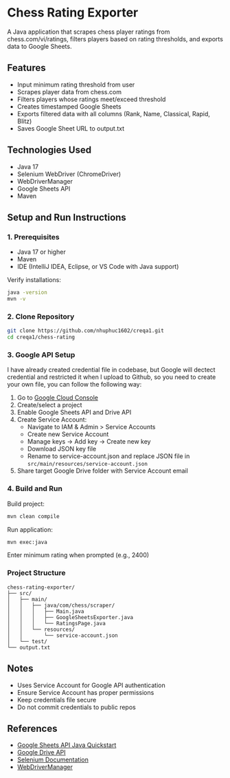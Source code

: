 # Chess Rating Exporter

A Java application that scrapes chess player ratings from chess.com/vi/ratings, filters players based on rating thresholds, and exports data to Google Sheets.

## Features

- Input minimum rating threshold from user
- Scrapes player data from chess.com
- Filters players whose ratings meet/exceed threshold
- Creates timestamped Google Sheets
- Exports filtered data with all columns (Rank, Name, Classical, Rapid, Blitz)
- Saves Google Sheet URL to output.txt

## Technologies Used

- Java 17
- Selenium WebDriver (ChromeDriver)
- WebDriverManager
- Google Sheets API
- Maven

## Setup and Run Instructions

### 1. Prerequisites

- Java 17 or higher
- Maven
- IDE (IntelliJ IDEA, Eclipse, or VS Code with Java support)

Verify installations:
```bash
java -version
mvn -v
```

### 2. Clone Repository

```bash
git clone https://github.com/nhuphuc1602/creqa1.git
cd creqa1/chess-rating
```

### 3. Google API Setup
I have already created credential file in codebase, but Google will dectect credential and restricted it when I upload to Github, so you need to create your own file, you can follow the following way:
1. Go to [Google Cloud Console](https://console.cloud.google.com/)
2. Create/select a project
3. Enable Google Sheets API and Drive API
4. Create Service Account:
    - Navigate to IAM & Admin > Service Accounts
    - Create new Service Account
    - Manage keys -> Add key -> Create new key
    - Download JSON key file
    - Rename to service-account.json and replace JSON file in `src/main/resources/service-account.json`
5. Share target Google Drive folder with Service Account email

### 4. Build and Run

Build project:
```bash
mvn clean compile
```

Run application:
```bash
mvn exec:java
```

Enter minimum rating when prompted (e.g., 2400)

### Project Structure

```
chess-rating-exporter/
├── src/
│   ├── main/
│   │   ├── java/com/chess/scraper/
│   │   │   ├── Main.java
│   │   │   ├── GoogleSheetsExporter.java
│   │   │   └── RatingsPage.java
│   │   └── resources/
│   │       └── service-account.json
│   └── test/
└── output.txt
```

## Notes

- Uses Service Account for Google API authentication
- Ensure Service Account has proper permissions
- Keep credentials file secure
- Do not commit credentials to public repos

## References

- [Google Sheets API Java Quickstart](https://developers.google.com/sheets/api/quickstart/java)
- [Google Drive API](https://developers.google.com/drive/api/guides/about-sdk)
- [Selenium Documentation](https://www.selenium.dev/documentation/)
- [WebDriverManager](https://github.com/bonigarcia/webdrivermanager)
